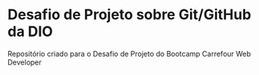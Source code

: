 # Desafio de Projeto sobre Git/GitHub da DIO 
Repositório criado para o Desafio de Projeto do Bootcamp Carrefour Web Developer

